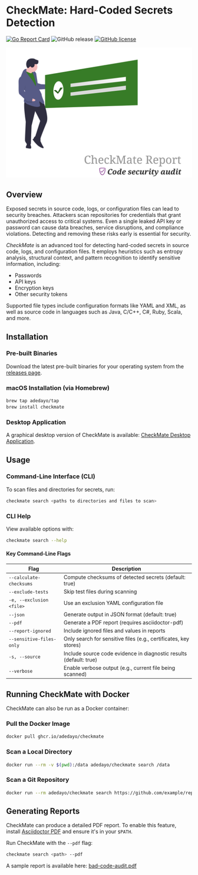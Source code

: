 # CheckMate: Hard-Coded Secrets Detection

[![Go Report Card](https://goreportcard.com/badge/github.com/adedayo/checkmate)](https://goreportcard.com/report/github.com/adedayo/checkmate)
![GitHub release](https://img.shields.io/github/release/adedayo/checkmate.svg)
[![GitHub license](https://img.shields.io/github/license/adedayo/checkmate.svg)](https://github.com/adedayo/checkmate/blob/master/LICENSE)

![CheckMate Reporting](checkmate-report.png)

## Overview

Exposed secrets in source code, logs, or configuration files can lead to security breaches. Attackers scan repositories for credentials that grant unauthorized access to critical systems. Even a single leaked API key or password can cause data breaches, service disruptions, and compliance violations. Detecting and removing these risks early is essential for security. 

_CheckMate_ is an advanced tool for detecting hard-coded secrets in source code, logs, and configuration files. It employs heuristics such as entropy analysis, structural context, and pattern recognition to identify sensitive information, including:

- Passwords
- API keys
- Encryption keys
- Other security tokens

Supported file types include configuration formats like YAML and XML, as well as source code in languages such as Java, C/C++, C#, Ruby, Scala, and more.

## Installation

### Pre-built Binaries
Download the latest pre-built binaries for your operating system from the [releases page](https://github.com/adedayo/checkmate/releases).

### macOS Installation (via Homebrew)
```bash
brew tap adedayo/tap
brew install checkmate
```

### Desktop Application
A graphical desktop version of CheckMate is available: [CheckMate Desktop Application](https://github.com/adedayo/checkmate-app/releases).

## Usage

### Command-Line Interface (CLI)
To scan files and directories for secrets, run:
```bash
checkmate search <paths to directories and files to scan>
```

### CLI Help
View available options with:
```bash
checkmate search --help
```

#### Key Command-Line Flags
| Flag                     | Description                                                        |
| ------------------------ | ------------------------------------------------------------------ |
| `--calculate-checksums`  | Compute checksums of detected secrets (default: true)              |
| `--exclude-tests`        | Skip test files during scanning                                    |
| `-e, --exclusion <file>` | Use an exclusion YAML configuration file                           |
| `--json`                 | Generate output in JSON format (default: true)                     |
| `--pdf`                  | Generate a PDF report (requires asciidoctor-pdf)                   |
| `--report-ignored`       | Include ignored files and values in reports                        |
| `--sensitive-files-only` | Only search for sensitive files (e.g., certificates, key stores)   |
| `-s, --source`           | Include source code evidence in diagnostic results (default: true) |
| `--verbose`              | Enable verbose output (e.g., current file being scanned)           |

## Running CheckMate with Docker
CheckMate can also be run as a Docker container:

### Pull the Docker Image
```bash
docker pull ghcr.io/adedayo/checkmate
```

### Scan a Local Directory
```bash
docker run --rm -v $(pwd):/data adedayo/checkmate search /data
```

### Scan a Git Repository
```bash
docker run --rm adedayo/checkmate search https://github.com/example/repository.git
```

## Generating Reports
CheckMate can produce a detailed PDF report. To enable this feature, install [Asciidoctor PDF](https://asciidoctor.org/docs/asciidoctor-pdf/) and ensure it's in your `$PATH`.

Run CheckMate with the `--pdf` flag:
```bash
checkmate search <path> --pdf
```

A sample report is available here: [bad-code-audit.pdf](bad-code-audit.pdf)


